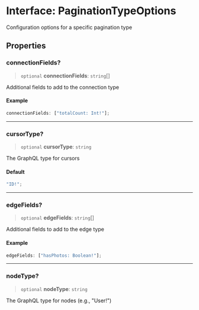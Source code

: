 # Interface: PaginationTypeOptions

Configuration options for a specific pagination type

## Properties

### connectionFields?

> `optional` **connectionFields**: `string`[]

Additional fields to add to the connection type

#### Example

```ts
connectionFields: ["totalCount: Int!"];
```

---

### cursorType?

> `optional` **cursorType**: `string`

The GraphQL type for cursors

#### Default

```ts
"ID!";
```

---

### edgeFields?

> `optional` **edgeFields**: `string`[]

Additional fields to add to the edge type

#### Example

```ts
edgeFields: ["hasPhotos: Boolean!"];
```

---

### nodeType?

> `optional` **nodeType**: `string`

The GraphQL type for nodes (e.g., "User!")

